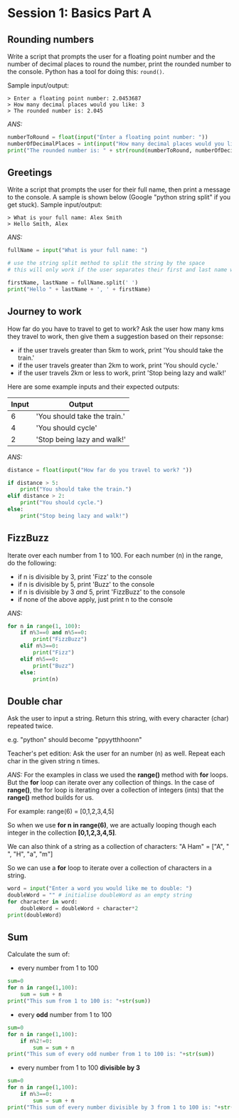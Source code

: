 # Session 1: Basics Part A

## Rounding numbers
Write a script that prompts the user for a floating point number and the number of decimal places to round the number, print the rounded number to the console. Python has a tool for doing this: `round()`.

Sample input/output:
```
> Enter a floating point number: 2.0453687
> How many decimal places would you like: 3
> The rounded number is: 2.045
```
*ANS:*
```py
numberToRound = float(input("Enter a floating point number: "))
numberOfDecimalPlaces = int(input("How many decimal places would you like: "))
print("The rounded number is: " + str(round(numberToRound, numberOfDecimalPlaces)))
```

## Greetings
Write a script that prompts the user for their full name, then print a message to the console. A sample is shown below (Google "python string split" if you get stuck).
Sample input/output:
```
> What is your full name: Alex Smith
> Hello Smith, Alex
```

*ANS:*
```py
fullName = input("What is your full name: ")

# use the string split method to split the string by the space
# this will only work if the user separates their first and last name with a space

firstName, lastName = fullName.split(' ')
print("Hello " + lastName + ', ' + firstName)
```

## Journey to work

How far do you have to travel to get to work? Ask the user how many kms they travel to work, then give them a suggestion based on their repsonse:
- if the user travels greater than 5km to work, print 'You should take the train.'
- if the user travels greater than 2km to work, print 'You should cycle.'
- if the user travels 2km or less to work, print 'Stop being lazy and walk!'

Here are some example inputs and their expected outputs:

|Input|Output|
|-----|------|
|6|'You should take the train.'|
|4|'You should cycle'|
|2|'Stop being lazy and walk!'|

*ANS:*
```py
distance = float(input("How far do you travel to work? "))

if distance > 5:
	print("You should take the train.")
elif distance > 2:
	print("You should cycle.")
else:
	print("Stop being lazy and walk!")
```

## FizzBuzz

Iterate over each number from 1 to 100. For each number (n) in the range, do the following:
- if n is divisible by 3, print 'Fizz' to the console
- if n is divisible by 5, print 'Buzz' to the console
- if n is divisible by 3 *and* 5, print 'FizzBuzz' to the console
- if none of the above apply, just print n to the console

*ANS:*
```py
for n in range(1, 100):
	if n%3==0 and n%5==0:
		print("FizzBuzz")
	elif n%3==0:
		print("Fizz")
	elif n%5==0:
		print("Buzz")
	else:
		print(n)
```

## Double char

Ask the user to input a string. Return this string, with every character (char) repeated twice.

e.g. "python" should become "ppyytthhoonn"

Teacher's pet edition: Ask the user for an number (n) as well. Repeat each char in the given string n times.

*ANS:*
For the examples in class we used the **range()** method with **for** loops. But the **for** loop can iterate over any collection of things. In the case of **range()**, the for loop is iterating over a collection of integers (ints) that the **range()** method builds for us.

For example:
range(6) = [0,1,2,3,4,5]

So when we use **for n in range(6)**, we are actually looping though each integer in the collection **[0,1,2,3,4,5]**.

We can also think of a string as a collection of characters:
"A Ham" = ["A", " ", "H", "a", "m"]

So we can use a **for** loop to iterate over a collection of characters in a string.

```py
word = input("Enter a word you would like me to double: ")
doubleWord = "" # initialise doubleWord as an empty string
for character in word:
	doubleWord = doubleWord + character*2
print(doubleWord)
```

## Sum

Calculate the sum of:

- every number from 1 to 100
```py
sum=0
for n in range(1,100):
	sum = sum + n
print("This sum from 1 to 100 is: "+str(sum))
```
- every **odd** number from 1 to 100
```py
sum=0
for n in range(1,100):
	if n%2!=0:
		sum = sum + n
print("This sum of every odd number from 1 to 100 is: "+str(sum))
```
- every number from 1 to 100 **divisible by 3**
```py
sum=0
for n in range(1,100):
	if n%3==0:
		sum = sum + n
print("This sum of every number divisible by 3 from 1 to 100 is: "+str(sum))
```
